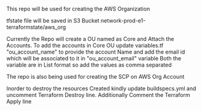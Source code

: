 This repo will be used for creating the AWS Organization

tfstate file will be saved in S3 Bucket network-prod-e1-terraformstate/aws_org

Currently the Repo will create a OU named as Core and Attach the Accounts. To add the accounts in Core OU update variables.tf "ou_account_name" to provide the account Name and add the email id which will be associated to it in "ou_account_email" variable
Both the variable are in List format so add the values as comma separated

The repo is also being used for creating the SCP on AWS Org Account

Inorder to destroy the resources Created kindly update buildspecs.yml and uncomment Terraform Destroy line. Additionally Comment the Terraform Apply line
